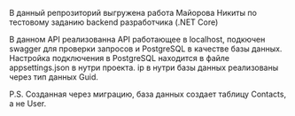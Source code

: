 В данный репрозиторий выгружена работа Майорова Никиты по тестовому заданию backend разработчика (.NET Core)

В данном API реализованна API работающее в localhost, подкючен swagger для проверки запросов и PostgreSQL в качестве базы данных.
Настройка подключения в PostgreSQL находится в файле appsettings.json в нутри проекта. ip в нутри базы данных реализованы через тип данных Guid. 

P.S. Созданная через миграцию, база данных создает таблицу Contacts, а не User.  
